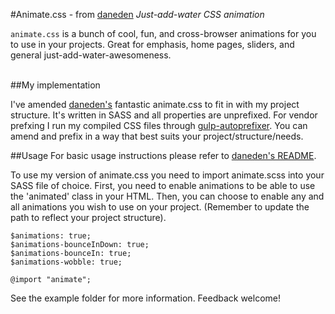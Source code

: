 #Animate.css - from [daneden](https://github.com/daneden/animate.css)
*Just-add-water CSS animation*

`animate.css` is a bunch of cool, fun, and cross-browser animations for you to use in your projects. Great for emphasis, home pages, sliders, and general just-add-water-awesomeness.

<br>
##My implementation

I've amended [daneden's](https://github.com/daneden/animate.css) fantastic animate.css to fit in with my project structure. It's written in SASS and all properties are unprefixed. For vendor prefxing I run my compiled CSS files through [gulp-autoprefixer](https://www.npmjs.org/package/gulp-autoprefixer). You can amend and prefix in a way that best suits your project/structure/needs.


##Usage
For basic usage instructions please refer to [daneden's README](https://github.com/daneden/animate.css).

To use my version of animate.css you need to import animate.scss into your SASS file of choice. First, you need to enable animations to be able to use the 'animated' class in your HTML. Then, you can choose to enable any and all animations you wish to use on your project. (Remember to update the path to reflect your project structure).

```
$animations: true;
$animations-bounceInDown: true;
$animations-bounceIn: true;
$animations-wobble: true;
```

```
@import "animate";
```

See the example folder for more information. Feedback welcome!